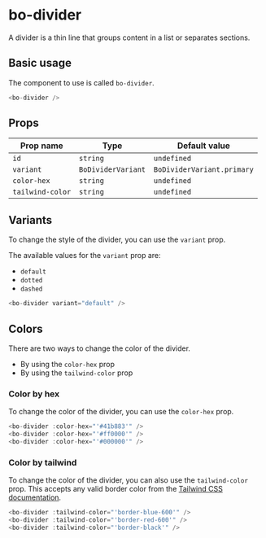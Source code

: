 <script setup>
import { BoDivider, BoDividerVariant } from '@/components/bo_divider';
</script>

# bo-divider

A divider is a thin line that groups content in a list or separates sections.

<bo-divider />

## Basic usage

The component to use is called `bo-divider`.

```js
<bo-divider />
```

## Props

| Prop name        | Type               | Default value              |
| ---------------- | ------------------ | -------------------------- |
| `id`             | `string`           | `undefined`                |
| `variant`        | `BoDividerVariant` | `BoDividerVariant.primary` |
| `color-hex`      | `string`           | `undefined`                |
| `tailwind-color` | `string`           | `undefined`                |

## Variants

To change the style of the divider, you can use the `variant` prop.

The available values for the `variant` prop are:

- `default`
- `dotted`
- `dashed`

<div class="flex flex-col gap-2">
    <bo-divider :variant="BoDividerVariant.default" />
    <bo-divider :variant="BoDividerVariant.dotted" />
    <bo-divider :variant="BoDividerVariant.dashed" />
</div>

```js
<bo-divider variant="default" />
```

## Colors

There are two ways to change the color of the divider.

- By using the `color-hex` prop
- By using the `tailwind-color` prop

### Color by hex

To change the color of the divider, you can use the `color-hex` prop.

<div class="flex flex-col gap-2">
    <bo-divider :color-hex="'#41b883'" />
    <bo-divider :color-hex="'#ff0000'" />
    <bo-divider :color-hex="'#000000'" />
</div>

```js
<bo-divider :color-hex="'#41b883'" />
<bo-divider :color-hex="'#ff0000'" />
<bo-divider :color-hex="'#000000'" />
```

### Color by tailwind

To change the color of the divider, you can also use the `tailwind-color` prop. This accepts any valid border color from the [Tailwind CSS documentation](https://tailwindcss.com/docs/border-color).

<div class="flex flex-col gap-2">
    <bo-divider :tailwind-color="'border-blue-600'" />
    <bo-divider :tailwind-color="'border-red-600'" />
    <bo-divider :tailwind-color="'border-black'" />
</div>

```js
<bo-divider :tailwind-color="'border-blue-600'" />
<bo-divider :tailwind-color="'border-red-600'" />
<bo-divider :tailwind-color="'border-black'" />
```
